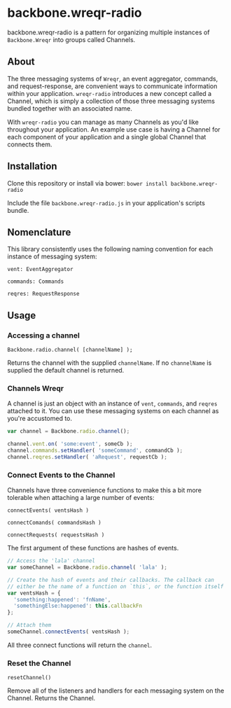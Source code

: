 backbone.wreqr-radio
================

backbone.wreqr-radio is a pattern for organizing multiple instances of `Backbone.Wreqr` into groups called Channels.

## About

The three messaging systems of `Wreqr`, an event aggregator, commands, and request-response, are convenient ways to communicate information within your application. `wreqr-radio` introduces a new concept called a Channel, which is simply a collection of those three messaging systems bundled together with an associated name.

With `wreqr-radio` you can manage as many Channels as you'd like throughout your application. An example use case is having a Channel for each component of your application and a single global Channel that connects them.

## Installation

Clone this repository or install via bower: `bower install backbone.wreqr-radio`

Include the file `backbone.wreqr-radio.js` in your application's scripts bundle.

## Nomenclature

This library consistently uses the following naming convention for each instance of messaging system:

`vent: EventAggregator`

`commands: Commands`

`reqres: RequestResponse`

## Usage

### Accessing a channel

`Backbone.radio.channel( [channelName] );`

Returns the channel with the supplied `channelName`. If no `channelName` is supplied the default channel is returned.

### Channels Wreqr

A channel is just an object with an instance of `vent`, `commands`, and `reqres` attached to it. You can use these messaging systems on each channel as you're accustomed to.

```js
var channel = Backbone.radio.channel();

channel.vent.on( 'some:event', someCb );
channel.commands.setHandler( 'someCommand', commandCb );
channel.reqres.setHandler( 'aRequest', requestCb );
```

### Connect Events to the Channel

Channels have three convenience functions to make this a bit more tolerable when attaching a large number of events:

`connectEvents( ventsHash )`

`connectComands( commandsHash )`

`connectRequests( requestsHash )`

The first argument of these functions are hashes of events.

```js
// Access the 'lala' channel
var someChannel = Backbone.radio.channel( 'lala' );

// Create the hash of events and their callbacks. The callback can
// either be the name of a function on `this`, or the function itself
var ventsHash = {
  'something:happened': 'fnName',
  'somethingElse:happened': this.callbackFn
};

// Attach them
someChannel.connectEvents( ventsHash );
```

All three connect functions will return the `channel`.

### Reset the Channel

`resetChannel()`

Remove all of the listeners and handlers for each messaging system on the Channel. Returns the Channel.
